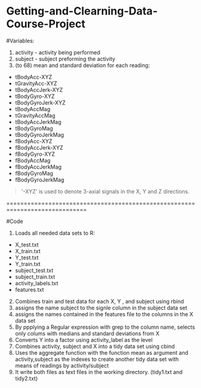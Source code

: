 Getting-and-Clearning-Data-Course-Project
=========================================
#Variables:
1. activity - activity being performed
2. subject - subject preforming the activity
3. (to 68) mean and standard deviation for each reading:

- tBodyAcc-XYZ
- tGravityAcc-XYZ
- tBodyAccJerk-XYZ
- tBodyGyro-XYZ
- tBodyGyroJerk-XYZ
- tBodyAccMag
- tGravityAccMag
- tBodyAccJerkMag
- tBodyGyroMag
- tBodyGyroJerkMag
- fBodyAcc-XYZ
- fBodyAccJerk-XYZ
- fBodyGyro-XYZ
- fBodyAccMag
- fBodyAccJerkMag
- fBodyGyroMag
- fBodyGyroJerkMag

> '-XYZ' is used to denote 3-axial signals in the X, Y and Z directions.

=============================================================================

#Code

1. Loads all needed data sets to R:
  - X_test.txt
  - X_train.txt
  - Y_test.txt
  - Y_train.txt
  - subject_test.txt
  - subject_train.txt
  - activity_labels.txt
  - features.txt
2. Combines train and test data for each X, Y , and subject using rbind
3. assigns the name subject to the signle column in the subject data set
4. assigns the names contained in the features file to the columns in the X data set
5. By ppplying a Regular expression with grep to the column name, selects only colums with medians and standard deviations from X
6. Converts Y into a factor using activity_label as the level
7. Combines activity, subject and X into a tidy data set using cbind
8. Uses the aggregate function with the function mean as argument and activity,subject as  the indexes to create another tidy data set with means of readings by activity/subject
9. It write both files as text files in the working directory. (tidy1.txt and tidy2.txt)



